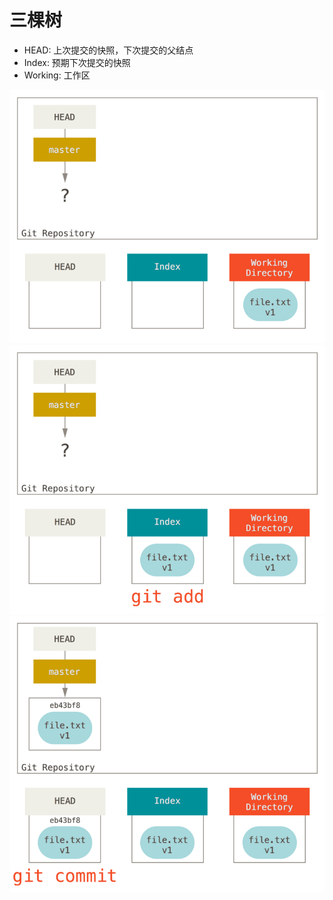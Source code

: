 # 三棵树

- HEAD: 上次提交的快照，下次提交的父结点
- Index: 预期下次提交的快照
- Working: 工作区

<div grid="~ cols-3 gap-6" class="relative mt-10">

<img src="/public/reset-ex1.png" />
<img src="/public/reset-ex2.png" />
<img src="/public/reset-ex3.png" />

</div>

<!-- 
`HEAD` 是当前分支引用的指针，它指向的是当前分支上的最后一次提交。

`Index` 是你的`预期的下一次提交`，其实就是 Git 的 `暂存区`。

`Working` 就是我们的`工作区`。 
-->
